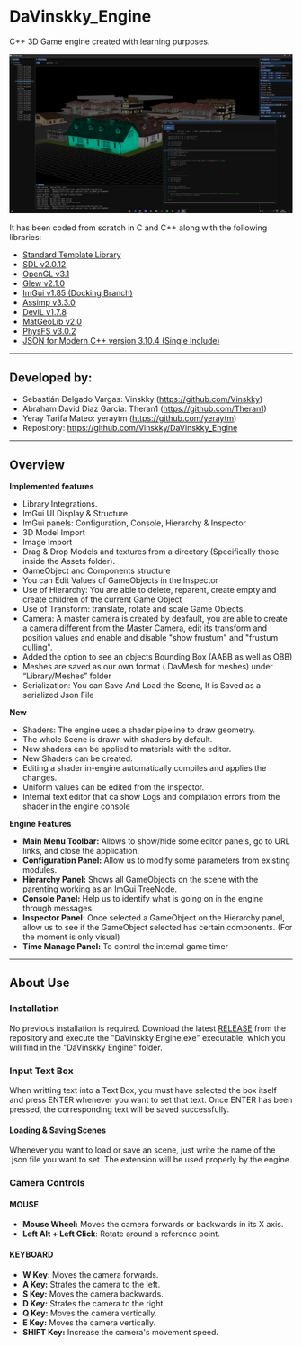 # DaVinskky_Engine
C++ 3D Game engine created with learning purposes.

![ScreenShot](https://github.com/Vinskky/DaVinskky_Engine/blob/main/Docs/Screenshot_V2.PNG?raw=true)

It has been coded from scratch in C and C++ along with the following libraries:

- [Standard Template Library](<https://en.wikipedia.org/wiki/Standard_Template_Library>)
- [SDL v2.0.12](<https://www.libsdl.org/index.php>)
- [OpenGL v3.1](<https://www.opengl.org/>)
- [Glew v2.1.0](<http://glew.sourceforge.net/>)
- [ImGui v1.85 (Docking Branch)](<https://github.com/ocornut/imgui/tree/docking>)
- [Assimp v3.3.0](<http://www.assimp.org/index.php/downloads>)
- [DevIL v1.7.8](<http://openil.sourceforge.net/download.php>)
- [MatGeoLib v2.0](<https://github.com/juj/MathGeoLib>)
- [PhysFS v3.0.2](<https://icculus.org/physfs/>)
- [JSON for Modern C++ version 3.10.4 (Single Include)](https://github.com/nlohmann/json/tree/develop/single_include/nlohmann)

****

## Developed by: 
* Sebastián Delgado Vargas: Vinskky (https://github.com/Vinskky)
* Abraham David Diaz Garcia: Theran1 (https://github.com/Theran1)
* Yeray Tarifa Mateo: yeraytm (https://github.com/yeraytm)
* Repository: https://github.com/Vinskky/DaVinskky_Engine

****

## Overview
**Implemented features**

* Library Integrations.
* ImGui UI Display & Structure
* ImGui panels: Configuration, Console, Hierarchy & Inspector
* 3D Model Import
* Image Import
* Drag & Drop Models and textures from a directory (Specifically those inside the Assets folder).
* GameObject and Components structure
* You can Edit Values of GameObjects in the Inspector
* Use of Hierarchy: You are able to delete, reparent, create empty and create children of the current Game Object
* Use of Transform: translate, rotate and scale Game Objects.
* Camera: A master camera is created by deafault, you are able to create a camera different from the Master Camera, edit its transform and position values and enable and disable "show frustum" and "frustum culling". 
* Added the option to see an objects Bounding Box (AABB as well as OBB)
* Meshes are saved as our own format (.DavMesh for meshes) under “Library/Meshes” folder
* Serialization: You can Save And Load the Scene, It is Saved as a serialized Json File

**New**
* Shaders: The engine uses a shader pipeline to draw geometry. 
* The whole Scene is drawn with shaders by default.
* New shaders can be applied to materials with the editor. 
* New Shaders can be created.
* Editing a shader in-engine automatically compiles and applies the changes.
* Uniform values can be edited from the inspector.
* Internal text editor that ca show Logs and compilation errors from the shader in the engine console

**Engine Features**
* **Main Menu Toolbar:** Allows to show/hide some editor panels, go to URL links, and close the application.
* **Configuration Panel:** Allow us to modify some parameters from existing modules.
* **Hierarchy Panel:** Shows all GameObjects on the scene with the parenting working as an ImGui TreeNode.
* **Console Panel:** Help us to identify what is going on in the engine through messages.
* **Inspector Panel:** Once selected a GameObject on the Hierarchy panel, allow us to see if the GameObject selected has certain components. (For the moment is only visual)
* **Time Manage Panel:** To control the internal game timer

****

## About Use

### Installation

No previous installation is required. Download the latest [RELEASE](<https://github.com/Vinskky/DaVinskky_Engine/releases>) from the repository and execute the 
"DaVinskky Engine.exe" executable, which you will find in the "DaVinskky Engine" folder.

### Input Text Box
When writting text into a Text Box, you must have selected the box itself and press ENTER whenever you want to set that text. Once ENTER has been pressed, the corresponding text will be saved successfully.

#### Loading & Saving Scenes
Whenever you want to load or save an scene, just write the name of the .json file you want to set. The extension will be used properly by the engine.

### Camera Controls

#### MOUSE

* **Mouse Wheel:** Moves the camera forwards or backwards in its X axis.
* **Left Alt + Left Click**: Rotate around a reference point.

#### KEYBOARD

* **W Key:** Moves the camera forwards.
* **A Key:** Strafes the camera to the left.
* **S Key:** Moves the camera backwards.
* **D Key:** Strafes the camera to the right.
* **Q Key:** Moves the camera vertically.
* **E Key:** Moves the camera vertically.
* **SHIFT Key:** Increase the camera's movement speed.
